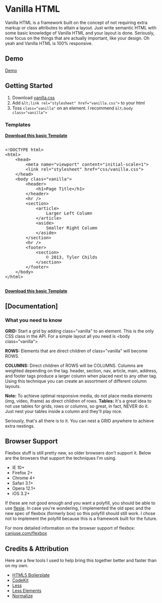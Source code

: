 Vanilla HTML
============

Vanilla HTML is a framework built on the concept of not requiring extra markup or class attributes to attain a layout. Just write semantic HTML with some basic knowledge of Vanilla HTML and your layout is done. Seriously, now focus on the things that are actually important, like your design. Oh yeah and Vanilla HTML is 100% responsive.

Demo
----

[Demo](http://tylerchilds.com/projects/vanilla)

Getting Started
---------------

1. Download [vanilla.css](https://raw.github.com/tylerchilds/Vanilla-HTML/master/css/vanilla.css)
2. Add `&lt;link rel="stylesheet" href="vanilla.css">` to your html
3. Toss `class="vanilla"` on an element. I recommend `&lt;body class="vanilla">`

### Templates

**[Download this basic Template](https://raw.github.com/tylerchilds/Vanilla-HTML/master/template.html)**

<pre>

&lt;!DOCTYPE html&gt;
&lt;html&gt;
    &lt;head&gt;
        &lt;meta name="viewport" content="initial-scale=1"&gt;
        &lt;link rel="stylesheet" href="css/vanilla.css"&gt;
    &lt;/head&gt;
    &lt;body class="vanilla"&gt;
        &lt;header&gt;
            &lt;h1&gt;Page Title&lt;/h1&gt;
        &lt;/header&gt;
        &lt;hr /&gt;
        &lt;section&gt;
            &lt;article&gt;
                Larger Left Column
            &lt;/article&gt;
            &lt;aside&gt;
                Smaller Right Column
            &lt;/aside&gt;
        &lt;/section&gt;
        &lt;hr /&gt;
        &lt;footer&gt;
            &lt;section&gt;
                &copy; 2013, Tyler Childs
            &lt;/section&gt;
        &lt;/footer&gt;
    &lt;/body&gt;
&lt;/html&gt;

</pre>

**[Download this basic Template](https://raw.github.com/tylerchilds/Vanilla-HTML/master/template.html)**

[Documentation]
---------------

### What you need to know

**GRID:** Start a grid by adding class="vanilla" to an element. This is the only CSS class in the API. For a simple layout all you need is &lt;body class="vanilla"&gt;

**ROWS:** Elements that are direct children of class="vanilla" will become ROWS.

**COLUMNS:** Direct children of ROWS will be COLUMNS. Columns are weighted depending on the tag. header, section, nav, article, main, address, and footer tags produce a larger column when placed next to any other tag. Using this technique you can create an assortment of different column layouts. 

**Note:** To achieve optimal responsive media, do not place media elements (img, video, iframe) as direct children of rows. 
**Tables:** It's a great idea to not use tables for grids, rows or columns, so great, in fact, NEVER do it. Just nest your tables inside a column and they'll play nice.

Seriously, that's all there is to it. You can nest a GRID anywhere to achieve extra nestings.

Browser Support
---------------

Flexbox stuff is still pretty new, so older browsers don't support it. Below are the browsers that support the techniques I'm using.

+ IE 10+
+ Firefox 2+
+ Chrome 4+
+ Safari 3.1+
+ Opera 12.1+
+ iOS 3.2+

If these are not good enough and you want a polyfill, you should be able to use [flexie](https://github.com/doctyper/flexie). In case you're wondering, I implemented the old spec and the new spec of flexbox (formerly box) so this polyfill should still work. I chose not to implement the polyfill because this is a framework built for the future.

For more detailed information on the browser support of flexbox: [caniuse.com/flexbox](http://caniuse.com/flexbox)

Credits & Attribution
---------------------

Here are a few tools I used to help bring this together better and faster than on my own.

+ [HTML5 Boilerplate](http://html5boilerplate.com/)
+ [CodeKit](http://incident57.com/codekit/)
+ [Less](http://lesscss.org/)
+ [Less Elements](http://lesselements.com/)
+ [Normalize](http://git.io/normalize)











